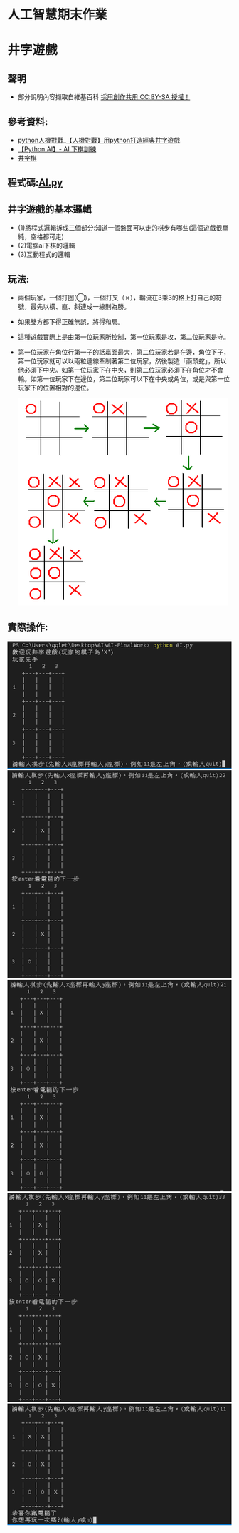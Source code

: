 # 人工智慧期末作業
# 井字遊戲
## 聲明
* 部分說明內容擷取自維基百科 
[採用創作共用 CC:BY-SA 授權！](https://zh.wikipedia.org/wiki/Wikipedia:CC_BY-SA_3.0%E5%8D%8F%E8%AE%AE%E6%96%87%E6%9C%AC)
## 參考資料:
* [python人機對戰_【人機對戰】用python打造經典井字遊戲](https://blog.csdn.net/weixin_39990250/article/details/111419831)
* [【Python AI】- AI 下棋訓練](https://www.youtube.com/watch?v=ESyTr-Ol-nY)
* [井字棋](https://zh.wikipedia.org/wiki/%E4%BA%95%E5%AD%97%E6%A3%8B)
## 程式碼:[AI.py](https://github.com/weng0418/AI-FinalWork/blob/main/AI.py)

## 井字遊戲的基本邏輯
* (1)將程式邏輯拆成三個部分:知道一個盤面可以走的棋步有哪些(這個遊戲很單純，空格都可走)
* (2)電腦ai下棋的邏輯
* (3)互動程式的邏輯
 
## 玩法:
* 兩個玩家，一個打圈(◯)，一個打叉（✗），輪流在3乘3的格上打自己的符號，最先以橫、直、斜連成一線則為勝。

* 如果雙方都下得正確無誤，將得和局。

* 這種遊戲實際上是由第一位玩家所控制，第一位玩家是攻，第二位玩家是守。

* 第一位玩家在角位行第一子的話贏面最大，第二位玩家若是在邊，角位下子，第一位玩家就可以以兩粒連線牽制著第二位玩家，然後製造「兩頭蛇」，所以他必須下中央。如第一位玩家下在中央，則第二位玩家必須下在角位才不會輸。如第一位玩家下在邊位，第二位玩家可以下在中央或角位，或是與第一位玩家下的位置相對的邊位。

   <img src="img/Three-game.gif"> 

## 實際操作:
   <img src="img/1.png"> 
   <img src="img/2.png"> 
   <img src="img/3.png"> 
   <img src="img/4.png"> 
   <img src="img/5.png"> 
